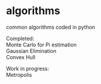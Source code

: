 # algorithms
common algorithms coded in python

Completed:\
Monte Carlo for Pi estimation\
Gaussian Elimination\
Convex Hull

Work in progress:\
Metropolis
